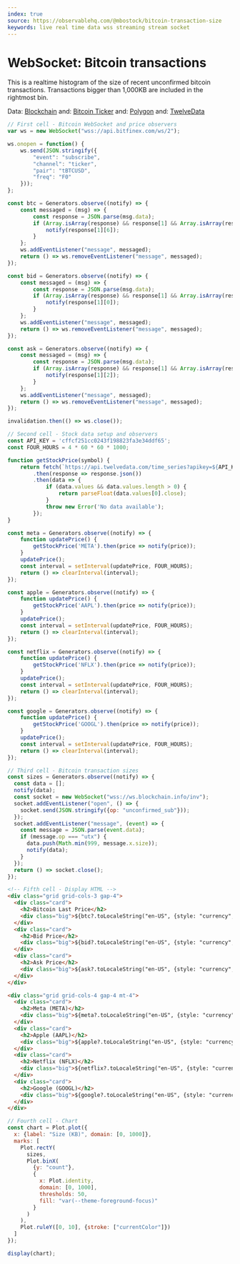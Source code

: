 ```yaml
---
index: true
source: https://observablehq.com/@mbostock/bitcoin-transaction-size
keywords: live real time data wss streaming stream socket
---
```


# WebSocket: Bitcoin transactions

This is a realtime histogram of the size of recent unconfirmed bitcoin transactions. Transactions bigger than 1,000KB are included in the rightmost bin.

Data: [Blockchain](https://blockchain.info/api/api_websocket)
and: [Bitcoin Ticker](https://codepen.io/HebleV/pen/JygRjL)
and: [Polygon](https://polygon.io/docs/stocks/getting-started)
and: [TwelveData](https://twelvedata.com/account/api-playground)

```js
// First cell - Bitcoin WebSocket and price observers
var ws = new WebSocket("wss://api.bitfinex.com/ws/2");

ws.onopen = function() {
    ws.send(JSON.stringify({
        "event": "subscribe",
        "channel": "ticker",
        "pair": "tBTCUSD",
        "freq": "F0"
    }));
};

const btc = Generators.observe((notify) => {
    const messaged = (msg) => {
        const response = JSON.parse(msg.data);
        if (Array.isArray(response) && response[1] && Array.isArray(response[1])) {
            notify(response[1][6]);
        }
    };
    ws.addEventListener("message", messaged);
    return () => ws.removeEventListener("message", messaged);
});

const bid = Generators.observe((notify) => {
    const messaged = (msg) => {
        const response = JSON.parse(msg.data);
        if (Array.isArray(response) && response[1] && Array.isArray(response[1])) {
            notify(response[1][0]);
        }
    };
    ws.addEventListener("message", messaged);
    return () => ws.removeEventListener("message", messaged);
});

const ask = Generators.observe((notify) => {
    const messaged = (msg) => {
        const response = JSON.parse(msg.data);
        if (Array.isArray(response) && response[1] && Array.isArray(response[1])) {
            notify(response[1][2]);
        }
    };
    ws.addEventListener("message", messaged);
    return () => ws.removeEventListener("message", messaged);
});

invalidation.then(() => ws.close());
```

```js
// Second cell - Stock data setup and observers
const API_KEY = 'cffcf251cc0243f198823fa3e34ddf65';
const FOUR_HOURS = 4 * 60 * 60 * 1000;

function getStockPrice(symbol) {
    return fetch(`https://api.twelvedata.com/time_series?apikey=${API_KEY}&interval=4h&symbol=${symbol}&type=stock&previous_close=true`)
        .then(response => response.json())
        .then(data => {
            if (data.values && data.values.length > 0) {
                return parseFloat(data.values[0].close);
            }
            throw new Error('No data available');
        });
}

const meta = Generators.observe((notify) => {
    function updatePrice() {
        getStockPrice('META').then(price => notify(price));
    }
    updatePrice();
    const interval = setInterval(updatePrice, FOUR_HOURS);
    return () => clearInterval(interval);
});

const apple = Generators.observe((notify) => {
    function updatePrice() {
        getStockPrice('AAPL').then(price => notify(price));
    }
    updatePrice();
    const interval = setInterval(updatePrice, FOUR_HOURS);
    return () => clearInterval(interval);
});

const netflix = Generators.observe((notify) => {
    function updatePrice() {
        getStockPrice('NFLX').then(price => notify(price));
    }
    updatePrice();
    const interval = setInterval(updatePrice, FOUR_HOURS);
    return () => clearInterval(interval);
});

const google = Generators.observe((notify) => {
    function updatePrice() {
        getStockPrice('GOOGL').then(price => notify(price));
    }
    updatePrice();
    const interval = setInterval(updatePrice, FOUR_HOURS);
    return () => clearInterval(interval);
});
```

```js
// Third cell - Bitcoin transaction sizes
const sizes = Generators.observe((notify) => {
  const data = [];
  notify(data);
  const socket = new WebSocket("wss://ws.blockchain.info/inv");
  socket.addEventListener("open", () => {
    socket.send(JSON.stringify({op: "unconfirmed_sub"}));
  });
  socket.addEventListener("message", (event) => {
    const message = JSON.parse(event.data);
    if (message.op === "utx") {
      data.push(Math.min(999, message.x.size));
      notify(data);
    }
  });
  return () => socket.close();
});
```

```html
<!-- Fifth cell - Display HTML -->
<div class="grid grid-cols-3 gap-4">
  <div class="card">
    <h2>Bitcoin Last Price</h2>
    <div class="big">${btc?.toLocaleString("en-US", {style: "currency", currency: "USD"}) ?? "--"}</div>
  </div>
  <div class="card">
    <h2>Bid Price</h2>
    <div class="big">${bid?.toLocaleString("en-US", {style: "currency", currency: "USD"}) ?? "--"}</div>
  </div>
  <div class="card">
    <h2>Ask Price</h2>
    <div class="big">${ask?.toLocaleString("en-US", {style: "currency", currency: "USD"}) ?? "--"}</div>
  </div>
</div>

<div class="grid grid-cols-4 gap-4 mt-4">
  <div class="card">
    <h2>Meta (META)</h2>
    <div class="big">${meta?.toLocaleString("en-US", {style: "currency", currency: "USD"}) ?? "--"}</div>
  </div>
  <div class="card">
    <h2>Apple (AAPL)</h2>
    <div class="big">${apple?.toLocaleString("en-US", {style: "currency", currency: "USD"}) ?? "--"}</div>
  </div>
  <div class="card">
    <h2>Netflix (NFLX)</h2>
    <div class="big">${netflix?.toLocaleString("en-US", {style: "currency", currency: "USD"}) ?? "--"}</div>
  </div>
  <div class="card">
    <h2>Google (GOOGL)</h2>
    <div class="big">${google?.toLocaleString("en-US", {style: "currency", currency: "USD"}) ?? "--"}</div>
  </div>
</div>
```

```js
// Fourth cell - Chart
const chart = Plot.plot({
  x: {label: "Size (KB)", domain: [0, 1000]},
  marks: [
    Plot.rectY(
      sizes,
      Plot.binX(
        {y: "count"},
        {
          x: Plot.identity,
          domain: [0, 1000],
          thresholds: 50,
          fill: "var(--theme-foreground-focus)"
        }
      )
    ),
    Plot.ruleY([0, 10], {stroke: ["currentColor"]})
  ]
});

display(chart);
```


  <!-- Polygon API -->
  
  <!-- ```js
  // Bitcoin WebSocket (keep your existing working code)
  var ws = new WebSocket("wss://api.bitfinex.com/ws/2");
  
  ws.onopen = function() {
      ws.send(JSON.stringify({
          "event": "subscribe",
          "channel": "ticker",
          "pair": "tBTCUSD",
          "freq": "F0"
      }));
  };
  
  // Bitcoin observers (keep your existing working code)
  const btc = Generators.observe((notify) => {
      const messaged = (msg) => {
          const response = JSON.parse(msg.data);
          if (Array.isArray(response) && response[1] && Array.isArray(response[1])) {
              notify(response[1][6]);
          }
      };
      ws.addEventListener("message", messaged);
      return () => ws.removeEventListener("message", messaged);
  });
  
  const bid = Generators.observe((notify) => {
      const messaged = (msg) => {
          const response = JSON.parse(msg.data);
          if (Array.isArray(response) && response[1] && Array.isArray(response[1])) {
              notify(response[1][0]);
          }
      };
      ws.addEventListener("message", messaged);
      return () => ws.removeEventListener("message", messaged);
  });
  
  const ask = Generators.observe((notify) => {
      const messaged = (msg) => {
          const response = JSON.parse(msg.data);
          if (Array.isArray(response) && response[1] && Array.isArray(response[1])) {
              notify(response[1][2]);
          }
      };
      ws.addEventListener("message", messaged);
      return () => ws.removeEventListener("message", messaged);
  });
  
  // Stock data polling setup
  const API_KEY = 'c0KFyIQaj_jV9vq_dpS5NcmiJEep2XRI';
  
  function getStockPrice(symbol) {
      return fetch(`https://api.polygon.io/v2/aggs/ticker/${symbol}/prev?adjusted=true&apiKey=${API_KEY}`)
          .then(response => response.json())
          .then(data => data.results[0].c);
  }
  
  // Stock observers
  const meta = Generators.observe((notify) => {
      function updatePrice() {
          getStockPrice('META').then(price => notify(price));
      }
      updatePrice(); // Initial fetch
      const interval = setInterval(updatePrice, 12000);
      return () => clearInterval(interval);
  });
  
  const apple = Generators.observe((notify) => {
      function updatePrice() {
          getStockPrice('AAPL').then(price => notify(price));
      }
      updatePrice(); // Initial fetch
      const interval = setInterval(updatePrice, 12000);
      return () => clearInterval(interval);
  });
  
  const netflix = Generators.observe((notify) => {
      function updatePrice() {
          getStockPrice('NFLX').then(price => notify(price));
      }
      updatePrice(); // Initial fetch
      const interval = setInterval(updatePrice, 12000);
      return () => clearInterval(interval);
  });
  
  const google = Generators.observe((notify) => {
      function updatePrice() {
          getStockPrice('GOOGL').then(price => notify(price));
      }
      updatePrice(); // Initial fetch
      const interval = setInterval(updatePrice, 12000);
      return () => clearInterval(interval);
  });
  
  invalidation.then(() => {
      ws.close();
      // Intervals will be cleared by the generator cleanup
  });
  
  // Display both Bitcoin and Stocks HTML
  ``` -->